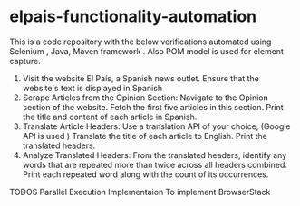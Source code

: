 # elpais-functionality-automation
This is a code repository with the below verifications automated using Selenium , Java,  Maven framework . Also POM model is used for element capture. 

1. Visit the website El País, a Spanish news outlet.
Ensure that the website's text is displayed in Spanish 
2. Scrape Articles from the Opinion Section:
Navigate to the Opinion section of the website.
Fetch the first five articles in this section.
Print the title and content of each article in Spanish.
4. Translate Article Headers:
Use a translation API of your choice, (Google API is used ) 
Translate the title of each article to English.
Print the translated headers.
5. Analyze Translated Headers:
From the translated headers, identify any words that are repeated more than twice across all headers combined.
Print each repeated word along with the count of its occurrences.


TODOS
Parallel Execution Implementaion
To implement BrowserStack 
